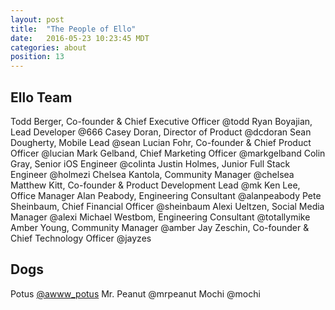 ```yaml
---
layout: post
title:  "The People of Ello"
date:   2016-05-23 10:23:45 MDT
categories: about
position: 13
---
```


## Ello Team

Todd Berger, Co-founder & Chief Executive Officer @todd
Ryan Boyajian, Lead Developer @666
Casey Doran, Director of Product @dcdoran
Sean Dougherty, Mobile Lead @sean
Lucian Fohr, Co-founder & Chief Product Officer @lucian
Mark Gelband, Chief Marketing Officer @markgelband
Colin Gray, Senior iOS Engineer @colinta
Justin Holmes, Junior Full Stack Engineer @holmezi
Chelsea Kantola, Community Manager @chelsea
Matthew Kitt, Co-founder & Product Development Lead @mk
Ken Lee, Office Manager 
Alan Peabody, Engineering Consultant @alanpeabody
Pete Sheinbaum, Chief Financial Officer @sheinbaum
Alexi Ueltzen, Social Media Manager @alexi
Michael Westbom, Engineering Consultant @totallymike
Amber Young, Community Manager @amber
Jay Zeschin, Co-founder & Chief Technology Officer @jayzes

## Dogs

Potus [@awww_potus](https://ello.co/awww_potus)
Mr. Peanut @mrpeanut
Mochi @mochi
